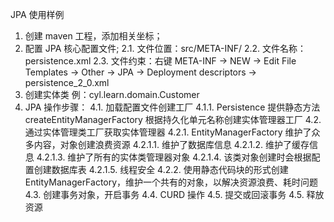 JPA 使用样例
1. 创建 maven 工程，添加相关坐标；
2. 配置 JPA 核心配置文件;
    2.1. 文件位置：src/META-INF/
    2.2. 文件名称：persistence.xml
    2.3. 文件约束：右键 META-INF -> NEW -> Edit File Templates -> Other -> JPA -> Deployment descriptors -> persistence_2_0.xml
3. 创建实体类
    例：cyl.learn.domain.Customer
4. JPA 操作步骤：
    4.1. 加载配置文件创建工厂
        4.1.1. Persistence 提供静态方法 createEntityManagerFactory 根据持久化单元名称创建实体管理器工厂
    4.2. 通过实体管理类工厂获取实体管理器
        4.2.1. EntityManagerFactory 维护了众多内容，对象创建浪费资源
            4.2.1.1. 维护了数据库信息
            4.2.1.2. 维护了缓存信息
            4.2.1.3. 维护了所有的实体类管理器对象
            4.2.1.4. 该类对象创建时会根据配置创建数据库表
            4.2.1.5. 线程安全
        4.2.2. 使用静态代码块的形式创建 EntityManagerFactory，维护一个共有的对象，以解决资源浪费、耗时问题
    4.3. 创建事务对象，开启事务
    4.4. CURD 操作
    4.5. 提交或回滚事务
    4.5. 释放资源